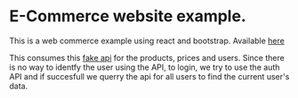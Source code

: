 # E-Commerce website example.

This is a web commerce example using react and bootstrap.
Available [here](mattediworks-shop.com.br)

This consumes this [fake api](https://fakestoreapi.com/) for the products, prices and users. Since there is no way to identfy the user using the API, to login, we try to use the auth API and if succesfull we querry the api for all users to find the current user's data.
